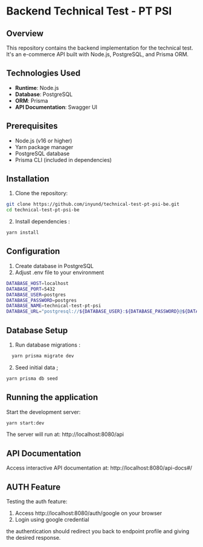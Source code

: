 # Backend Technical Test - PT PSI

## Overview

This repository contains the backend implementation for the technical test. It's an e-commerce API built with Node.js, PostgreSQL, and Prisma ORM.

## Technologies Used

- **Runtime**: Node.js
- **Database**: PostgreSQL
- **ORM**: Prisma
- **API Documentation**: Swagger UI

## Prerequisites

- Node.js (v16 or higher)
- Yarn package manager
- PostgreSQL database
- Prisma CLI (included in dependencies)

## Installation

1. Clone the repository:

```bash
git clone https://github.com/inyund/technical-test-pt-psi-be.git
cd technical-test-pt-psi-be
```

2. Install dependencies :

```bash
yarn install
```

## Configuration

1. Create database in PostgreSQL
2. Adjust .env file to your environment

```bash
DATABASE_HOST=localhost
DATABASE_PORT=5432
DATABASE_USER=postgres
DATABASE_PASSWORD=postgres
DATABASE_NAME=technical-test-pt-psi
DATABASE_URL="postgresql://${DATABASE_USER}:${DATABASE_PASSWORD}@${DATABASE_HOST}:${DATABASE_PORT}/${DATABASE_NAME}"
```

## Database Setup

1. Run database migrations :

```bash
  yarn prisma migrate dev
```

2. Seed initial data ;

```bash
yarn prisma db seed
```

## Running the application

Start the development server:

```bash
yarn start:dev
```

The server will run at: http://localhost:8080/api

## API Documentation

Access interactive API documentation at:
http://localhost:8080/api-docs#/

## AUTH Feature

Testing the auth feature:

1. Access http://localhost:8080/auth/google on your browser
2. Login using google credential

the authentication should redirect you back to endpoint profile and giving the desired response.
